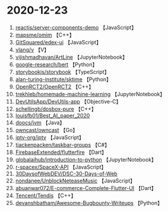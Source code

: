 # 2020-12-23

1. [reactjs/server-components-demo](https://github.com/reactjs/server-components-demo) 【JavaScript】
2. [mapsme/omim](https://github.com/mapsme/omim) 【C++】
3. [GitSquared/edex-ui](https://github.com/GitSquared/edex-ui) 【JavaScript】
4. [vlang/v](https://github.com/vlang/v) 【V】
5. [vijishmadhavan/ArtLine](https://github.com/vijishmadhavan/ArtLine) 【JupyterNotebook】
6. [google-research/bert](https://github.com/google-research/bert) 【Python】
7. [storybookjs/storybook](https://github.com/storybookjs/storybook) 【TypeScript】
8. [alan-turing-institute/sktime](https://github.com/alan-turing-institute/sktime) 【Python】
9. [OpenRCT2/OpenRCT2](https://github.com/OpenRCT2/OpenRCT2) 【C++】
10. [trekhleb/homemade-machine-learning](https://github.com/trekhleb/homemade-machine-learning) 【JupyterNotebook】
11. [DevUtilsApp/DevUtils-app](https://github.com/DevUtilsApp/DevUtils-app) 【Objective-C】
12. [schellingb/dosbox-pure](https://github.com/schellingb/dosbox-pure) 【C++】
13. [louisfb01/Best_AI_paper_2020](https://github.com/louisfb01/Best_AI_paper_2020) 
14. [doocs/jvm](https://github.com/doocs/jvm) 【Java】
15. [owncast/owncast](https://github.com/owncast/owncast) 【Go】
16. [iptv-org/iptv](https://github.com/iptv-org/iptv) 【JavaScript】
17. [tjackenpacken/taskbar-groups](https://github.com/tjackenpacken/taskbar-groups) 【C#】
18. [FirebaseExtended/flutterfire](https://github.com/FirebaseExtended/flutterfire) 【Dart】
19. [globalaihub/introduction-to-python](https://github.com/globalaihub/introduction-to-python) 【JupyterNotebook】
20. [r-spacex/SpaceX-API](https://github.com/r-spacex/SpaceX-API) 【JavaScript】
21. [30DaysofWebDEV/DSC-30-Days-of-Web](https://github.com/30DaysofWebDEV/DSC-30-Days-of-Web) 
22. [nondanee/UnblockNeteaseMusic](https://github.com/nondanee/UnblockNeteaseMusic) 【JavaScript】
23. [abuanwar072/E-commerce-Complete-Flutter-UI](https://github.com/abuanwar072/E-commerce-Complete-Flutter-UI) 【Dart】
24. [Tencent/Tendis](https://github.com/Tencent/Tendis) 【C++】
25. [devanshbatham/Awesome-Bugbounty-Writeups](https://github.com/devanshbatham/Awesome-Bugbounty-Writeups) 【Python】
